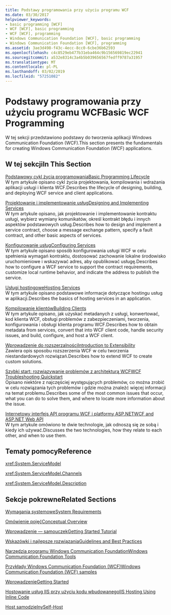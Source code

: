 ```yaml
---
title: Podstawy programowania przy użyciu programu WCF
ms.date: 03/30/2017
helpviewer_keywords:
- basic programming [WCF]
- WCF [WCF], basic programming
- WCF [WCF], programming
- Windows Communication Foundation [WCF], basic programming
- Windows Communication Foundation [WCF], programming
ms.assetid: 3ae3d498-f43c-4ecc-8cc0-6cbe36b62593
ms.openlocfilehash: c4c8529eb477b31eba464c9b156569819ec22941
ms.sourcegitcommit: a532e8314c3a4b5b039656567fedff9787a31957
ms.translationtype: MT
ms.contentlocale: pl-PL
ms.lasthandoff: 03/02/2019
ms.locfileid: "57251082"
---
```

# <a name="basic-wcf-programming"></a><span data-ttu-id="23a1d-102">Podstawy programowania przy użyciu programu WCF</span><span class="sxs-lookup"><span data-stu-id="23a1d-102">Basic WCF Programming</span></span>
<span data-ttu-id="23a1d-103">W tej sekcji przedstawiono podstawy do tworzenia aplikacji Windows Communication Foundation (WCF).</span><span class="sxs-lookup"><span data-stu-id="23a1d-103">This section presents the fundamentals for creating Windows Communication Foundation (WCF) applications.</span></span>  
  
## <a name="in-this-section"></a><span data-ttu-id="23a1d-104">W tej sekcji</span><span class="sxs-lookup"><span data-stu-id="23a1d-104">In This Section</span></span>  
 [<span data-ttu-id="23a1d-105">Podstawowy cykl życia programowania</span><span class="sxs-lookup"><span data-stu-id="23a1d-105">Basic Programming Lifecycle</span></span>](../../../docs/framework/wcf/basic-programming-lifecycle.md)  
 <span data-ttu-id="23a1d-106">W tym artykule opisano cykl życia projektowania, kompilowania i wdrażania aplikacji usługi i klienta WCF.</span><span class="sxs-lookup"><span data-stu-id="23a1d-106">Describes the lifecycle of designing, building, and deploying WCF service and client applications.</span></span>  
  
 [<span data-ttu-id="23a1d-107">Projektowanie i implementowanie usług</span><span class="sxs-lookup"><span data-stu-id="23a1d-107">Designing and Implementing Services</span></span>](../../../docs/framework/wcf/designing-and-implementing-services.md)  
 <span data-ttu-id="23a1d-108">W tym artykule opisano, jak projektowanie i implementowanie kontraktu usługi, wybierz wymiany komunikatów, określ kontrakt błędu i innych aspektów podstawowych usług.</span><span class="sxs-lookup"><span data-stu-id="23a1d-108">Describes how to design and implement a service contract, choose a message exchange pattern, specify a fault contract, and other basic aspects of services.</span></span>  
  
 [<span data-ttu-id="23a1d-109">Konfigurowanie usług</span><span class="sxs-lookup"><span data-stu-id="23a1d-109">Configuring Services</span></span>](../../../docs/framework/wcf/configuring-services.md)  
 <span data-ttu-id="23a1d-110">W tym artykule opisano sposób konfigurowania usługi WCF w celu spełnienia wymagań kontraktu, dostosować zachowanie lokalne środowisko uruchomieniowe i wskazywać adres, aby opublikować usługę.</span><span class="sxs-lookup"><span data-stu-id="23a1d-110">Describes how to configure a WCF service to support the contract requirements, customize local runtime behavior, and indicate the address to publish the service.</span></span>  
  
 [<span data-ttu-id="23a1d-111">Usługi hostingowe</span><span class="sxs-lookup"><span data-stu-id="23a1d-111">Hosting Services</span></span>](../../../docs/framework/wcf/hosting-services.md)  
 <span data-ttu-id="23a1d-112">W tym artykule opisano podstawowe informacje dotyczące hostingu usług w aplikacji.</span><span class="sxs-lookup"><span data-stu-id="23a1d-112">Describes the basics of hosting services in an application.</span></span>  
  
 [<span data-ttu-id="23a1d-113">Kompilowanie klientów</span><span class="sxs-lookup"><span data-stu-id="23a1d-113">Building Clients</span></span>](../../../docs/framework/wcf/building-clients.md)  
 <span data-ttu-id="23a1d-114">W tym artykule opisano, jak uzyskać metadanych z usługi, konwertować, kod klienta WCF, obsługi problemów z zabezpieczeniami, tworzenia, konfigurowania i obsługi klienta programu WCF.</span><span class="sxs-lookup"><span data-stu-id="23a1d-114">Describes how to obtain metadata from services, convert that into WCF client code, handle security issues, and build, configure, and host a WCF client.</span></span>  
  
 [<span data-ttu-id="23a1d-115">Wprowadzenie do rozszerzalności</span><span class="sxs-lookup"><span data-stu-id="23a1d-115">Introduction to Extensibility</span></span>](../../../docs/framework/wcf/introduction-to-extensibility.md)  
 <span data-ttu-id="23a1d-116">Zawiera opis sposobu rozszerzenia WCF w celu tworzenia niestandardowych rozwiązań.</span><span class="sxs-lookup"><span data-stu-id="23a1d-116">Describes how to extend WCF to create custom solutions.</span></span>  
  
 [<span data-ttu-id="23a1d-117">Szybki start: rozwiązywanie problemów z architekturą WCF</span><span class="sxs-lookup"><span data-stu-id="23a1d-117">WCF Troubleshooting Quickstart</span></span>](../../../docs/framework/wcf/wcf-troubleshooting-quickstart.md)  
 <span data-ttu-id="23a1d-118">Opisano niektóre z najczęściej występujących problemów, co można zrobić w celu rozwiązania tych problemów i gdzie można znaleźć więcej informacji na temat problemu.</span><span class="sxs-lookup"><span data-stu-id="23a1d-118">Describes some of the most common issues that occur, what you can do to solve them, and where to locate more information about the issue.</span></span>  
  
 [<span data-ttu-id="23a1d-119">Internetowy interfejs API programu WCF i platformy ASP.NET</span><span class="sxs-lookup"><span data-stu-id="23a1d-119">WCF and ASP.NET Web API</span></span>](../../../docs/framework/wcf/wcf-and-aspnet-web-api.md)  
 <span data-ttu-id="23a1d-120">W tym artykule omówiono te dwie technologie, jak odnoszą się ze sobą i kiedy ich używać.</span><span class="sxs-lookup"><span data-stu-id="23a1d-120">Discusses the two technologies, how they relate to each other, and when to use them.</span></span>  
  
## <a name="reference"></a><span data-ttu-id="23a1d-121">Tematy pomocy</span><span class="sxs-lookup"><span data-stu-id="23a1d-121">Reference</span></span>  
 <xref:System.ServiceModel>  
  
 <xref:System.ServiceModel.Channels>  
  
 <xref:System.ServiceModel.Description>  
  
## <a name="related-sections"></a><span data-ttu-id="23a1d-122">Sekcje pokrewne</span><span class="sxs-lookup"><span data-stu-id="23a1d-122">Related Sections</span></span>  
 [<span data-ttu-id="23a1d-123">Wymagania systemowe</span><span class="sxs-lookup"><span data-stu-id="23a1d-123">System Requirements</span></span>](../../../docs/framework/wcf/wcf-system-requirements.md)  
  
 [<span data-ttu-id="23a1d-124">Omówienie pojęć</span><span class="sxs-lookup"><span data-stu-id="23a1d-124">Conceptual Overview</span></span>](../../../docs/framework/wcf/conceptual-overview.md)  
  
 [<span data-ttu-id="23a1d-125">Wprowadzenie — samouczek</span><span class="sxs-lookup"><span data-stu-id="23a1d-125">Getting Started Tutorial</span></span>](../../../docs/framework/wcf/getting-started-tutorial.md)  
  
 [<span data-ttu-id="23a1d-126">Wskazówki i najlepsze rozwiązania</span><span class="sxs-lookup"><span data-stu-id="23a1d-126">Guidelines and Best Practices</span></span>](../../../docs/framework/wcf/guidelines-and-best-practices.md)  
  
 [<span data-ttu-id="23a1d-127">Narzędzia programu Windows Communication Foundation</span><span class="sxs-lookup"><span data-stu-id="23a1d-127">Windows Communication Foundation Tools</span></span>](../../../docs/framework/wcf/tools.md)  
  
 [<span data-ttu-id="23a1d-128">Przykłady Windows Communication Foundation (WCF)</span><span class="sxs-lookup"><span data-stu-id="23a1d-128">Windows Communication Foundation (WCF) samples</span></span>](./samples/index.md)  
  
 [<span data-ttu-id="23a1d-129">Wprowadzenie</span><span class="sxs-lookup"><span data-stu-id="23a1d-129">Getting Started</span></span>](../../../docs/framework/wcf/samples/getting-started-sample.md)  
  
 [<span data-ttu-id="23a1d-130">Hostowanie usług IIS przy użyciu kodu wbudowanego</span><span class="sxs-lookup"><span data-stu-id="23a1d-130">IIS Hosting Using Inline Code</span></span>](../../../docs/framework/wcf/samples/iis-hosting-using-inline-code.md)  
  
 [<span data-ttu-id="23a1d-131">Host samodzielny</span><span class="sxs-lookup"><span data-stu-id="23a1d-131">Self-Host</span></span>](../../../docs/framework/wcf/samples/self-host.md)

